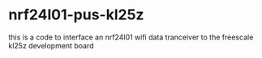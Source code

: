 # nrf24l01-pus-kl25z
this is a code to interface an nrf24l01 wifi data tranceiver to the freescale kl25z development board
